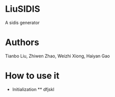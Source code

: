 # LiuSIDIS
A sidis generator

# Authors
Tianbo Liu, Zhiwen Zhao, Weizhi Xiong, Haiyan Gao

# How to use it
* Initialization
** dfjskl
